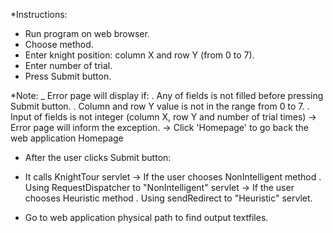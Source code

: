 *Instructions:
- Run program on web browser.
- Choose method.
- Enter knight position: column X and row Y (from 0 to 7).
- Enter number of trial.
- Press Submit button.

*Note: 
_ Error page will display if:
	. Any of fields is not filled before pressing Submit button.
	. Column and row Y value is not in the range from 0 to 7.
	. Input of fields is not integer (column X, row Y and number of trial times)
-> Error page will inform the exception.
-> Click 'Homepage' to go back the web application Homepage

* After the user clicks Submit button:
- It calls KnightTour servlet
-> If the user chooses NonIntelligent method
	. Using RequestDispatcher to "NonIntelligent" servlet
-> If the user chooses Heuristic method
	. Using sendRedirect to "Heuristic" servlet.
	
* Go to web application physical path to find output textfiles.
